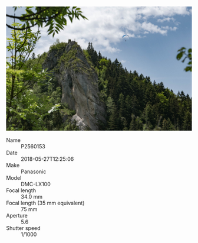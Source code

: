 [![P2560153](/photos/hd/P2560153.jpg)](/photos/full/P2560153.jpg?raw=true)

<dl>
  <dt>Name</dt>
  <dd>P2560153</dd>
  <dt>Date</dt>
  <dd>2018-05-27T12:25:06</dd>
  <dt>Make</dt>
  <dd>Panasonic</dd>
  <dt>Model</dt>
  <dd>DMC-LX100</dd>
  <dt>Focal length</dt>
  <dd>34.0 mm</dd>
  <dt>Focal length (35 mm equivalent)</dt>
  <dd>75 mm</dd>
  <dt>Aperture</dt>
  <dd>5.6</dd>
  <dt>Shutter speed</dt>
  <dd>1/1000</dd>
</dl>
